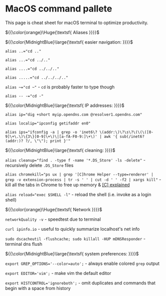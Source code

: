 # MacOS command pallete

This page is cheat sheet for macOS terminal to optimize productivity.

${{\color{orange}\Huge{\textsf{ Aliases }}}}\$

${{\color{MidnightBlue}\large{\textsf{ easier navigation: }}}}\$

`alias ..="cd .."`

`alias ...="cd ../.."`

`alias ....="cd ../../.."`

`alias .....="cd ../../../.."`

`alias ~="cd ~"` - `cd` is probably faster to type though

`alias -- -="cd -"`

${{\color{MidnightBlue}\large{\textsf{ IP addresses: }}}}\$

`alias ip="dig +short myip.opendns.com @resolver1.opendns.com"`

`alias localip="ipconfig getifaddr en0"`

`alias ips="ifconfig -a | grep -o 'inet6\? \(addr:\)\?\s\?\(\(\([0-9]\+\.\)\{3\}[0-9]\+\)\|[a-fA-F0-9:]\+\)' | awk '{ sub(/inet6? (addr:)? ?/, \"\"); print }'"`

${{\color{MidnightBlue}\large{\textsf{ cleaning: }}}}\$

`alias cleanup="find . -type f -name '*.DS_Store' -ls -delete"` - recursively delete `.DS_Store` files

`alias chromekill="ps ux | grep '[C]hrome Helper --type=renderer' | grep -v extension-process | tr -s ' ' | cut -d ' ' -f2 | xargs kill"` - kill all the tabs in Chrome to free up memory & [[C] explained](http://www.commandlinefu.com/commands/view/402/exclude-grep-from-your-grepped-output-of-ps-alias-included-in-description)

`alias reload="exec $SHELL -l"` - reload the shell (i.e. invoke as a login shell)

${{\color{orange}\Huge{\textsf{ Network }}}}\$

`networkQuality -v` - speedtest due to terminal

`curl ipinfo.io` - useful to quickly summarize localhost's net info

`sudo dscacheutil -flushcache; sudo killall -HUP mDNSResponder` - terminal dns flush

${{\color{MidnightBlue}\large{\textsf{ system preferences: }}}}\$

`export GREP_OPTIONS='--color=auto';` - always enable colored `grep` output

`export EDITOR='vim';` - make vim the default editor

`export HISTCONTROL='ignoreboth';` - omit duplicates and commands that begin with a space from history
